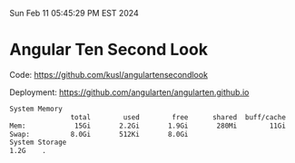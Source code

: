 Sun Feb 11 05:45:29 PM EST 2024

# Angular Ten Second Look

Code: https://github.com/kusl/angulartensecondlook

Deployment: https://github.com/angularten/angularten.github.io

```bash
System Memory
               total        used        free      shared  buff/cache   available
Mem:            15Gi       2.2Gi       1.9Gi       280Mi        11Gi        13Gi
Swap:          8.0Gi       512Ki       8.0Gi
System Storage
1.2G	.
```
```bash
